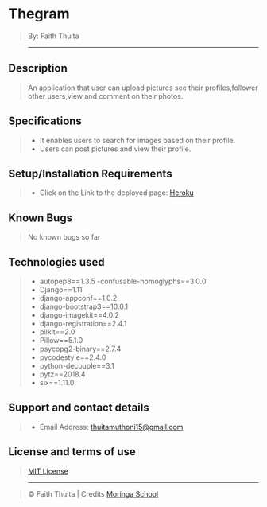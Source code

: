 # Thegram

> By: Faith Thuita

> ------------------------------------------------------------------------------

## Description

> An application that user can upload pictures see their profiles,follower other users,view and comment on their photos.

## Specifications

> - It enables users to search for images based on their profile.
> - Users can post pictures and view their profile.

## Setup/Installation Requirements

> - Click on the Link to the deployed page: [Heroku](https://heyinsta.herokuapp.com/)

## Known Bugs

> No known bugs so far

## Technologies used

> - autopep8==1.3.5
> -confusable-homoglyphs==3.0.0
> - Django==1.11
> - django-appconf==1.0.2
> - django-bootstrap3==10.0.1
> - django-imagekit==4.0.2
> - django-registration==2.4.1
> - pilkit==2.0
> - Pillow==5.1.0
> - psycopg2-binary==2.7.4
> - pycodestyle==2.4.0
> - python-decouple==3.1
> - pytz==2018.4
> - six==1.11.0



## Support and contact details


> - Email Address: thuitamuthoni15@gmail.com

## License and terms of use

> [MIT License](license)

> --------------------------------------------------------------------------------

> © Faith Thuita | Credits [Moringa School](https://moringaschool.com/)
